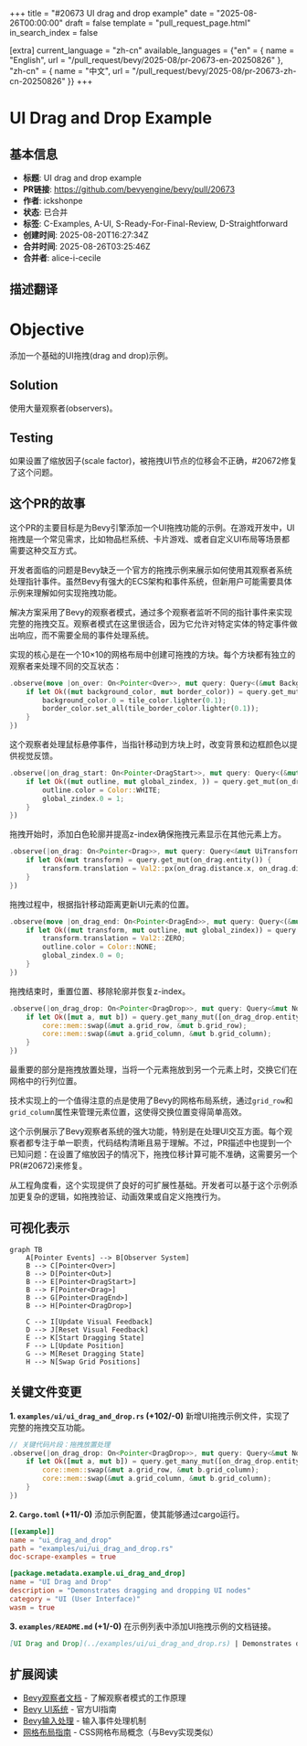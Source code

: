 +++
title = "#20673 UI drag and drop example"
date = "2025-08-26T00:00:00"
draft = false
template = "pull_request_page.html"
in_search_index = false

[extra]
current_language = "zh-cn"
available_languages = {"en" = { name = "English", url = "/pull_request/bevy/2025-08/pr-20673-en-20250826" }, "zh-cn" = { name = "中文", url = "/pull_request/bevy/2025-08/pr-20673-zh-cn-20250826" }}
+++

# UI Drag and Drop Example

## 基本信息
- **标题**: UI drag and drop example
- **PR链接**: https://github.com/bevyengine/bevy/pull/20673
- **作者**: ickshonpe
- **状态**: 已合并
- **标签**: C-Examples, A-UI, S-Ready-For-Final-Review, D-Straightforward
- **创建时间**: 2025-08-20T16:27:34Z
- **合并时间**: 2025-08-26T03:25:46Z
- **合并者**: alice-i-cecile

## 描述翻译
# Objective

添加一个基础的UI拖拽(drag and drop)示例。

## Solution

使用大量观察者(observers)。

## Testing

如果设置了缩放因子(scale factor)，被拖拽UI节点的位移会不正确，#20672修复了这个问题。

## 这个PR的故事

这个PR的主要目标是为Bevy引擎添加一个UI拖拽功能的示例。在游戏开发中，UI拖拽是一个常见需求，比如物品栏系统、卡片游戏、或者自定义UI布局等场景都需要这种交互方式。

开发者面临的问题是Bevy缺乏一个官方的拖拽示例来展示如何使用其观察者系统处理指针事件。虽然Bevy有强大的ECS架构和事件系统，但新用户可能需要具体示例来理解如何实现拖拽功能。

解决方案采用了Bevy的观察者模式，通过多个观察者监听不同的指针事件来实现完整的拖拽交互。观察者模式在这里很适合，因为它允许对特定实体的特定事件做出响应，而不需要全局的事件处理系统。

实现的核心是在一个10×10的网格布局中创建可拖拽的方块。每个方块都有独立的观察者来处理不同的交互状态：

```rust
.observe(move |on_over: On<Pointer<Over>>, mut query: Query<(&mut BackgroundColor, &mut BorderColor)>| {
    if let Ok((mut background_color, mut border_color)) = query.get_mut(on_over.entity()) {
        background_color.0 = tile_color.lighter(0.1);
        border_color.set_all(tile_border_color.lighter(0.1));
    }
})
```

这个观察者处理鼠标悬停事件，当指针移动到方块上时，改变背景和边框颜色以提供视觉反馈。

```rust
.observe(|on_drag_start: On<Pointer<DragStart>>, mut query: Query<(&mut Outline, &mut GlobalZIndex)>| {
    if let Ok((mut outline, mut global_zindex, )) = query.get_mut(on_drag_start.entity()) {
        outline.color = Color::WHITE;
        global_zindex.0 = 1;
    }
})
```

拖拽开始时，添加白色轮廓并提高z-index确保拖拽元素显示在其他元素上方。

```rust
.observe(|on_drag: On<Pointer<Drag>>, mut query: Query<&mut UiTransform>| {
    if let Ok(mut transform) = query.get_mut(on_drag.entity()) {
        transform.translation = Val2::px(on_drag.distance.x, on_drag.distance.y);
    }
})
```

拖拽过程中，根据指针移动距离更新UI元素的位置。

```rust
.observe(move |on_drag_end: On<Pointer<DragEnd>>, mut query: Query<(&mut UiTransform, &mut Outline, &mut GlobalZIndex)>| {
    if let Ok((mut transform, mut outline, mut global_zindex)) = query.get_mut(on_drag_end.entity()) {
        transform.translation = Val2::ZERO;
        outline.color = Color::NONE;
        global_zindex.0 = 0;
    }
})
```

拖拽结束时，重置位置、移除轮廓并恢复z-index。

```rust
.observe(|on_drag_drop: On<Pointer<DragDrop>>, mut query: Query<&mut Node>| {
    if let Ok([mut a, mut b]) = query.get_many_mut([on_drag_drop.entity(), on_drag_drop.dropped]) {
        core::mem::swap(&mut a.grid_row, &mut b.grid_row);
        core::mem::swap(&mut a.grid_column, &mut b.grid_column);
    }
})
```

最重要的部分是拖拽放置处理，当将一个元素拖放到另一个元素上时，交换它们在网格中的行列位置。

技术实现上的一个值得注意的点是使用了Bevy的网格布局系统，通过`grid_row`和`grid_column`属性来管理元素位置，这使得交换位置变得简单高效。

这个示例展示了Bevy观察者系统的强大功能，特别是在处理UI交互方面。每个观察者都专注于单一职责，代码结构清晰且易于理解。不过，PR描述中也提到一个已知问题：在设置了缩放因子的情况下，拖拽位移计算可能不准确，这需要另一个PR(#20672)来修复。

从工程角度看，这个实现提供了良好的可扩展性基础。开发者可以基于这个示例添加更复杂的逻辑，如拖拽验证、动画效果或自定义拖拽行为。

## 可视化表示

```mermaid
graph TB
    A[Pointer Events] --> B[Observer System]
    B --> C[Pointer<Over>]
    B --> D[Pointer<Out>]
    B --> E[Pointer<DragStart>]
    B --> F[Pointer<Drag>]
    B --> G[Pointer<DragEnd>]
    B --> H[Pointer<DragDrop>]
    
    C --> I[Update Visual Feedback]
    D --> J[Reset Visual Feedback]
    E --> K[Start Dragging State]
    F --> L[Update Position]
    G --> M[Reset Dragging State]
    H --> N[Swap Grid Positions]
```

## 关键文件变更

**1. `examples/ui/ui_drag_and_drop.rs` (+102/-0)**
新增UI拖拽示例文件，实现了完整的拖拽交互功能。

```rust
// 关键代码片段：拖拽放置处理
.observe(|on_drag_drop: On<Pointer<DragDrop>>, mut query: Query<&mut Node>| {
    if let Ok([mut a, mut b]) = query.get_many_mut([on_drag_drop.entity(), on_drag_drop.dropped]) {
        core::mem::swap(&mut a.grid_row, &mut b.grid_column);
        core::mem::swap(&mut a.grid_column, &mut b.grid_column);
    }
})
```

**2. `Cargo.toml` (+11/-0)**
添加示例配置，使其能够通过cargo运行。

```toml
[[example]]
name = "ui_drag_and_drop"
path = "examples/ui/ui_drag_and_drop.rs"
doc-scrape-examples = true

[package.metadata.example.ui_drag_and_drop]
name = "UI Drag and Drop"
description = "Demonstrates dragging and dropping UI nodes"
category = "UI (User Interface)"
wasm = true
```

**3. `examples/README.md` (+1/-0)**
在示例列表中添加UI拖拽示例的文档链接。

```markdown
[UI Drag and Drop](../examples/ui/ui_drag_and_drop.rs) | Demonstrates dragging and dropping UI nodes
```

## 扩展阅读

- [Bevy观察者文档](https://docs.rs/bevy/latest/bevy/ecs/event/trait.Observer.html) - 了解观察者模式的工作原理
- [Bevy UI系统](https://bevyengine.org/learn/books/ui/) - 官方UI指南
- [Bevy输入处理](https://docs.rs/bevy/latest/bevy/input/) - 输入事件处理机制
- [网格布局指南](https://developer.mozilla.org/en-US/docs/Web/CSS/CSS_grid_layout) - CSS网格布局概念（与Bevy实现类似）